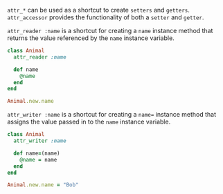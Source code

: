 `attr_*` can be used as a shortcut to create `setters` and `getters`. `attr_accessor` provides the functionality of both a `setter` and `getter`.<br>


`attr_reader :name` is a shortcut for creating a `name` instance method that returns the value referenced by the `name` instance variable.
```ruby
class Animal
  attr_reader :name

  def name
    @name
  end
end

Animal.new.name
```

`attr_writer :name` is a shortcut for creating a `name=` instance method that assigns the value passed in to the `name` instance variable.
```ruby
class Animal
  attr_writer :name

  def name=(name)
    @name = name
  end
end

Animal.new.name = "Bob"
```